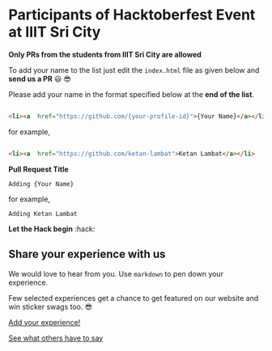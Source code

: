 # Participants of Hacktoberfest Event at IIIT Sri City


**Only PRs from the students from IIIT Sri City are allowed**

To add your name to the list just edit the `index.html` file as given below and  **send us a PR** :smiley: :sunglasses:

Please add your name in the format specified below at the **end of the list**.

```html

<li><a  href="https://github.com/{your-profile-id}">{Your Name}</a></li>

```

for example,

```html

<li><a  href="https://github.com/ketan-lambat">Ketan Lambat</a></li>

```

**Pull Request Title**

`Adding {Your Name}`

for example,

`Adding Ketan Lambat`

**Let the Hack begin** :hack:

## Share your experience with us

We would love to hear from you. Use `markdown` to pen down your experience.

Few selected experiences get a chance to get featured on our website and win sticker swags too. :sunglasses:
 
[Add your experience!](https://project-club-iiits.github.io/hacktoberfest2019-participants/experience)

[See what others have to say](https://project-club-iiits.github.io/hacktoberfest2019-participants/experiences)
